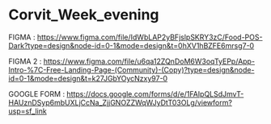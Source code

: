 # Corvit_Week_evening

FIGMA : https://www.figma.com/file/IdWbLAP2yBFjslpSKRY3zC/Food-POS-Dark?type=design&node-id=0-1&mode=design&t=0hXV1hBZFE6mrsg7-0

FIGMA 2 : https://www.figma.com/file/u6qa12ZQnDoM6W3oqTyEPp/App-Intro-%7C-Free-Landing-Page-(Community)-(Copy)?type=design&node-id=0-1&mode=design&t=k27JGbYOycNzxy97-0


GOOGLE FORM : https://docs.google.com/forms/d/e/1FAIpQLSdJmvT-HAUznDSyp6mbUXLjCcNa_ZjjGNOZZWqWJyDtT03OLg/viewform?usp=sf_link
